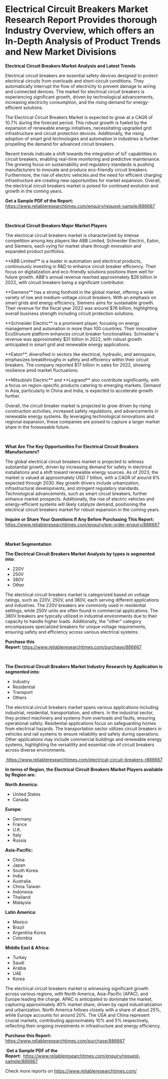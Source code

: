 <p><h1>Electrical Circuit Breakers Market Research Report Provides thorough Industry Overview, which offers an In-Depth Analysis of Product Trends and New Market Divisions</h1></p><p><strong>Electrical Circuit Breakers Market Analysis and Latest Trends</strong></p>
<p><p>Electrical circuit breakers are essential safety devices designed to protect electrical circuits from overloads and short-circuit conditions. They automatically interrupt the flow of electricity to prevent damage to wiring and connected devices. The market for electrical circuit breakers is experiencing significant growth, driven by technological advancements, increasing electricity consumption, and the rising demand for energy-efficient solutions. </p><p>The Electrical Circuit Breakers Market is expected to grow at a CAGR of 10.7% during the forecast period. This robust growth is fueled by the expansion of renewable energy initiatives, necessitating upgraded grid infrastructure and circuit protection devices. Additionally, the rising adoption of smart grid technologies and automation in industries is further propelling the demand for advanced circuit breakers.</p><p>Recent trends indicate a shift towards the integration of IoT capabilities in circuit breakers, enabling real-time monitoring and predictive maintenance. The growing focus on sustainability and regulatory standards is pushing manufacturers to innovate and produce eco-friendly circuit breakers. Furthermore, the rise of electric vehicles and the need for efficient charging infrastructure are creating new opportunities for market expansion. Overall, the electrical circuit breakers market is poised for continued evolution and growth in the coming years.</p></p>
<p><strong>Get a Sample PDF of the Report:&nbsp;</strong> <a href="https://www.reliableresearchtimes.com/enquiry/request-sample/886667?utm_campaign=3287&utm_medium=2&utm_source=Github&utm_content=ia&utm_term=08042025&utm_id=electrical-circuit-breakers">https://www.reliableresearchtimes.com/enquiry/request-sample/886667</a></p>
<p>&nbsp;</p>
<p><strong>Electrical Circuit Breakers Major Market Players</strong></p>
<p><p>The electrical circuit breakers market is characterized by intense competition among key players like ABB Limited, Schneider Electric, Eaton, and Siemens, each vying for market share through innovation and expanded product portfolios.</p><p>**ABB Limited** is a leader in automation and electrical products, continuously investing in R&D to enhance circuit breaker efficiency. Their focus on digitalization and eco-friendly solutions positions them well for future growth. ABB's annual revenue reached approximately $28 billion in 2022, with circuit breakers being a significant contributor.</p><p>**Siemens** has a strong foothold in the global market, offering a wide variety of low and medium-voltage circuit breakers. With an emphasis on smart grids and energy efficiency, Siemens aims for sustainable growth. Their revenue for the fiscal year 2022 was around $76 billion, highlighting overall business strength including circuit protection solutions.</p><p>**Schneider Electric** is a prominent player, focusing on energy management and automation in more than 100 countries. Their innovative EcoStruxure platform enhances circuit breaker functionalities. Schneider's revenue was approximately $31 billion in 2022, with robust growth anticipated in smart grid and renewable energy applications.</p><p>**Eaton**, diversified in sectors like electrical, hydraulic, and aerospace, emphasizes breakthroughs in safety and efficiency within their circuit breakers. The company reported $17 billion in sales for 2022, showing resilience amid market fluctuations.</p><p>**Mitsubishi Electric** and **Legrand** also contribute significantly, with a focus on region-specific products catering to emerging markets. Demand in Asia, particularly in China and India, is expected to accelerate growth further.</p><p>Overall, the circuit breaker market is projected to grow driven by rising construction activities, increased safety regulations, and advancements in renewable energy systems. By leveraging technological innovations and regional expansion, these companies are poised to capture a larger market share in the foreseeable future.</p></p>
<p>&nbsp;</p>
<p><strong>What Are The Key Opportunities For Electrical Circuit Breakers Manufacturers?</strong></p>
<p><p>The global electrical circuit breakers market is projected to witness substantial growth, driven by increasing demand for safety in electrical installations and a shift toward renewable energy sources. As of 2023, the market is valued at approximately USD 7 billion, with a CAGR of around 6% expected through 2030. Key growth drivers include urbanization, infrastructural developments, and stringent regulatory standards. Technological advancements, such as smart circuit breakers, further enhance market prospects. Additionally, the rise of electric vehicles and energy-efficient systems will likely catalyze demand, positioning the electrical circuit breakers market for robust expansion in the coming years.</p></p>
<p><strong>Inquire or Share Your Questions If Any Before Purchasing This Report:</strong> <a href="https://www.reliableresearchtimes.com/enquiry/pre-order-enquiry/886667?utm_campaign=3287&utm_medium=2&utm_source=Github&utm_content=ia&utm_term=08042025&utm_id=electrical-circuit-breakers">https://www.reliableresearchtimes.com/enquiry/pre-order-enquiry/886667</a></p>
<p>&nbsp;</p>
<p><strong>Market Segmentation</strong></p>
<p><strong>The Electrical Circuit Breakers Market Analysis by types is segmented into:</strong></p>
<p><ul><li>220V</li><li>250V</li><li>380V</li><li>Other</li></ul></p>
<p><p>The electrical circuit breakers market is categorized based on voltage ratings, such as 220V, 250V, and 380V, each serving different applications and industries. The 220V breakers are commonly used in residential settings, while 250V units are often found in commercial applications. The 380V breakers are typically utilized in industrial environments due to their capacity to handle higher loads. Additionally, the "other" category encompasses specialized breakers for unique voltage requirements, ensuring safety and efficiency across various electrical systems.</p></p>
<p><strong>Purchase this Report:&nbsp;</strong><a href="https://www.reliableresearchtimes.com/purchase/886667?utm_campaign=3287&utm_medium=2&utm_source=Github&utm_content=ia&utm_term=08042025&utm_id=electrical-circuit-breakers">https://www.reliableresearchtimes.com/purchase/886667</a></p>
<p>&nbsp;</p>
<p><strong>The Electrical Circuit Breakers Market Industry Research by Application is segmented into:</strong></p>
<p><ul><li>Industry</li><li>Residential</li><li>Transport</li><li>Others</li></ul></p>
<p><p>The electrical circuit breakers market spans various applications including industrial, residential, transportation, and others. In the industrial sector, they protect machinery and systems from overloads and faults, ensuring operational safety. Residential applications focus on safeguarding homes from electrical hazards. The transportation sector utilizes circuit breakers in vehicles and rail systems to ensure reliability and safety during operations. Other applications may include commercial buildings and renewable energy systems, highlighting the versatility and essential role of circuit breakers across diverse environments.</p></p>
<p><a href="https://www.reliableresearchtimes.com/electrical-circuit-breakers-r886667?utm_campaign=3287&utm_medium=2&utm_source=Github&utm_content=ia&utm_term=08042025&utm_id=electrical-circuit-breakers">&nbsp;https://www.reliableresearchtimes.com/electrical-circuit-breakers-r886667</a></p>
<p><strong>In terms of Region, the Electrical Circuit Breakers Market Players available by Region are:</strong></p>
<p>
    <p> <strong> North America: </strong>
        <ul>
            <li>United States</li>
            <li>Canada</li>
        </ul>
        </p> 
    <p> <strong> Europe: </strong>
        <ul>
            <li>Germany</li>
            <li>France</li>
            <li>U.K.</li>
            <li>Italy</li>
            <li>Russia</li>
        </ul>
        </p> 
    <p> <strong> Asia-Pacific: </strong>
        <ul>
            <li>China</li>
            <li>Japan</li>
            <li>South Korea</li>
            <li>India</li>
            <li>Australia</li>
            <li>China Taiwan</li>
            <li>Indonesia</li>
            <li>Thailand</li>
            <li>Malaysia</li>
        </ul>
        </p> 
    <p> <strong> Latin America: </strong>
        <ul>
            <li>Mexico</li>
            <li>Brazil</li>
            <li>Argentina Korea</li>
            <li>Colombia</li>
        </ul>
        </p> 
    <p> <strong> Middle East & Africa: </strong>
        <ul>
            <li>Turkey</li>
            <li>Saudi</li>
            <li>Arabia</li>
            <li>UAE</li>
            <li>Korea</li>
        </ul>
    </p>
    </p>
<p><p>The electrical circuit breakers market is witnessing significant growth across various regions, with North America, Asia-Pacific (APAC), and Europe leading the charge. APAC is anticipated to dominate the market, capturing approximately 40% market share, driven by rapid industrialization and urbanization. North America follows closely with a share of about 25%, while Europe accounts for around 20%. The USA and China represent crucial markets, contributing approximately 10% and 5% respectively, reflecting their ongoing investments in infrastructure and energy efficiency.</p></p>
<p><strong>Purchase this Report: </strong><a href="https://www.reliableresearchtimes.com/purchase/886667?utm_campaign=3287&utm_medium=2&utm_source=Github&utm_content=ia&utm_term=08042025&utm_id=electrical-circuit-breakers">https://www.reliableresearchtimes.com/purchase/886667</a></p>
<p>&nbsp;<strong>Get a Sample PDF of the Report:&nbsp;&nbsp;</strong><a href="https://www.reliableresearchtimes.com/enquiry/request-sample/886667?utm_campaign=3287&utm_medium=2&utm_source=Github&utm_content=ia&utm_term=08042025&utm_id=electrical-circuit-breakers">https://www.reliableresearchtimes.com/enquiry/request-sample/886667</a></p>
<p><strong></strong></p>
<p>Check more reports on <a href="https://www.reliableresearchtimes.com/?utm_campaign=3287&utm_medium=2&utm_source=Github&utm_content=ia&utm_term=08042025&utm_id=electrical-circuit-breakers">https://www.reliableresearchtimes.com/</a></p>